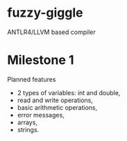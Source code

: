 # fuzzy-giggle
ANTLR4/LLVM based compiler

# Milestone 1
Planned features
- 2 types of variables: int and double,
- read and write operations,
- basic arithmetic operations,
- error messages,
- arrays,
- strings.